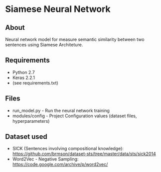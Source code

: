 # Siamese Neural Network

## About
Neural network model for measure semantic similarity between two sentences using Siamese Architeture.

## Requirements 
 - Python 2.7
 - Keras 2.2.1
 - (see requirements.txt)

## Files
- run_model.py - Run the neural network training
- modules/config - Project Configuration values (dataset files, hyperparameters)

## Dataset used
- SICK (Sentences involving compositional knowledge): https://github.com/brmson/dataset-sts/tree/master/data/sts/sick2014
- Word2Vec - Negative Sampling: https://code.google.com/archive/p/word2vec/
